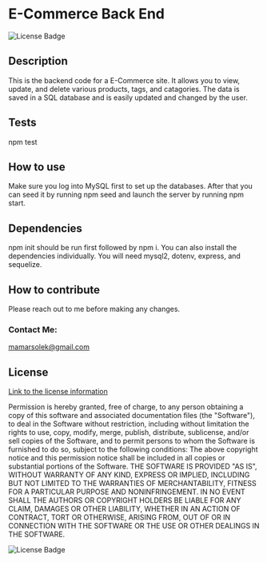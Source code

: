 # E-Commerce Back End 

![License Badge](https://img.shields.io/badge/license-MIT-blue.svg)

## Description
This is the backend code for a E-Commerce site. It allows you to view, update, and delete various products, tags, and catagories. The data is saved in a SQL database and is easily updated and changed by the user. 

## Tests
npm test

## How to use
Make sure you log into MySQL first to set up the databases. After that you can seed it by running npm seed and launch the server by running npm start.

## Dependencies
npm init should be run first followed by npm i. You can also install the dependencies individually. You will need mysql2, dotenv, express, and sequelize.

## How to contribute
Please reach out to me before making any changes. 

### Contact Me:
mamarsolek@gmail.com 




## License
[Link to the license information](https://opensource.org/licenses/MIT)

Permission is hereby granted, free of charge, to any person obtaining a copy of this software and associated documentation files (the "Software"), to deal in the Software without restriction, including without limitation the rights to use, copy, modify, merge, publish, distribute, sublicense, and/or sell copies of the Software, and to permit persons to whom the Software is furnished to do so, subject to the following conditions: 
The above copyright notice and this permission notice shall be included in all copies or substantial portions of the Software. 
 THE SOFTWARE IS PROVIDED "AS IS", WITHOUT WARRANTY OF ANY KIND, EXPRESS OR IMPLIED, INCLUDING BUT NOT LIMITED TO THE WARRANTIES OF MERCHANTABILITY, FITNESS FOR A PARTICULAR PURPOSE AND NONINFRINGEMENT. IN NO EVENT SHALL THE AUTHORS OR COPYRIGHT HOLDERS BE LIABLE FOR ANY CLAIM, DAMAGES OR OTHER LIABILITY, WHETHER IN AN ACTION OF CONTRACT, TORT OR OTHERWISE, ARISING FROM, OUT OF OR IN CONNECTION WITH THE SOFTWARE OR THE USE OR OTHER DEALINGS IN THE SOFTWARE.

![License Badge](https://img.shields.io/badge/license-MIT-blue.svg)

